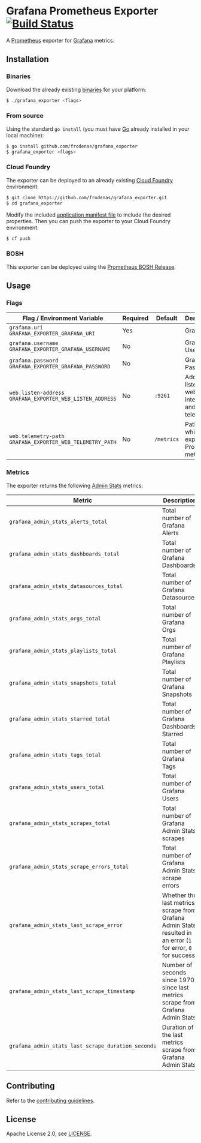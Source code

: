 # Grafana Prometheus Exporter [![Build Status](https://travis-ci.org/frodenas/grafana_exporter.png)](https://travis-ci.org/frodenas/grafana_exporter)

A [Prometheus][prometheus] exporter for [Grafana][grafana] metrics.

## Installation

### Binaries

Download the already existing [binaries][binaries] for your platform:

```bash
$ ./grafana_exporter <flags>
```

### From source

Using the standard `go install` (you must have [Go][golang] already installed in your local machine):

```bash
$ go install github.com/frodenas/grafana_exporter
$ grafana_exporter <flags>
```

### Cloud Foundry

The exporter can be deployed to an already existing [Cloud Foundry][cloudfoundry] environment:

```bash
$ git clone https://github.com/frodenas/grafana_exporter.git
$ cd grafana_exporter
```

Modify the included [application manifest file][manifest] to include the desired properties. Then you can push the exporter to your Cloud Foundry environment:

```bash
$ cf push
```

### BOSH

This exporter can be deployed using the [Prometheus BOSH Release][prometheus-boshrelease].

## Usage

### Flags

| Flag / Environment Variable | Required | Default | Description |
| --------------------------- | -------- | ------- | ----------- |
| `grafana.uri`<br />`GRAFANA_EXPORTER_GRAFANA_URI` | Yes | | Grafana URI |
| `grafana.username`<br />`GRAFANA_EXPORTER_GRAFANA_USERNAME` | No | | Grafana Username |
| `grafana.password`<br />`GRAFANA_EXPORTER_GRAFANA_PASSWORD` | No | | Grafana Password |
| `web.listen-address`<br />`GRAFANA_EXPORTER_WEB_LISTEN_ADDRESS` | No | `:9261` | Address to listen on for web interface and telemetry |
| `web.telemetry-path`<br />`GRAFANA_EXPORTER_WEB_TELEMETRY_PATH` | No | `/metrics` | Path under which to expose Prometheus metrics |

### Metrics

The exporter returns the following [Admin Stats][admin-stats] metrics:

| Metric | Description | Labels |
| ------ | ----------- | ------ |
| `grafana_admin_stats_alerts_total` | Total number of Grafana Alerts | |
| `grafana_admin_stats_dashboards_total` | Total number of Grafana Dashboards | |
| `grafana_admin_stats_datasources_total` | Total number of Grafana Datasources | |
| `grafana_admin_stats_orgs_total` | Total number of Grafana Orgs | |
| `grafana_admin_stats_playlists_total` | Total number of Grafana Playlists | |
| `grafana_admin_stats_snapshots_total` | Total number of Grafana Snapshots | |
| `grafana_admin_stats_starred_total` | Total number of Grafana Dashboards Starred | |
| `grafana_admin_stats_tags_total` | Total number of Grafana Tags | |
| `grafana_admin_stats_users_total` | Total number of Grafana Users | |
| `grafana_admin_stats_scrapes_total` | Total number of Grafana Admin Stats scrapes | |
| `grafana_admin_stats_scrape_errors_total` | Total number of Grafana Admin Stats scrape errors | |
| `grafana_admin_stats_last_scrape_error` | Whether the last metrics scrape from Grafana Admin Stats resulted in an error (`1` for error, `0` for success) | |
| `grafana_admin_stats_last_scrape_timestamp` | Number of seconds since 1970 since last metrics scrape from Grafana Admin Stats | |
| `grafana_admin_stats_last_scrape_duration_seconds` | Duration of the last metrics scrape from Grafana Admin Stats | |

## Contributing

Refer to the [contributing guidelines][contributing].

## License

Apache License 2.0, see [LICENSE][license].

[admin-stats]: http://docs.grafana.org/http_api/admin/#grafana-stats
[binaries]: https://github.com/frodenas/grafana_exporter/releases
[cloudfoundry]: https://www.cloudfoundry.org/
[contributing]: https://github.com/frodenas/grafana_exporter/blob/master/CONTRIBUTING.md
[golang]: https://golang.org/
[grafana]: https://grafana.com/
[license]: https://github.com/frodenas/grafana_exporter/blob/master/LICENSE
[manifest]: https://github.com/frodenas/grafanar_exporter/blob/master/manifest.yml
[prometheus]: https://prometheus.io/
[prometheus-boshrelease]: https://github.com/cloudfoundry-community/prometheus-boshrelease

